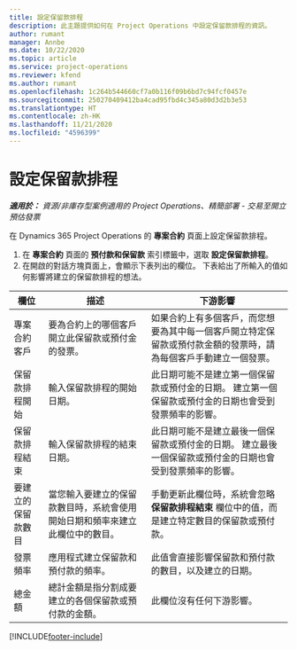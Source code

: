 ```yaml
---
title: 設定保留款排程
description: 此主題提供如何在 Project Operations 中設定保留款排程的資訊。
author: rumant
manager: Annbe
ms.date: 10/22/2020
ms.topic: article
ms.service: project-operations
ms.reviewer: kfend
ms.author: rumant
ms.openlocfilehash: 1c264b544660cf7a0b116f09b6bd7c94fcf0457e
ms.sourcegitcommit: 250270409412ba4cad95fbd4c345a80d3d2b3e53
ms.translationtype: HT
ms.contentlocale: zh-HK
ms.lasthandoff: 11/21/2020
ms.locfileid: "4596399"
---
```

# <a name="set-up-a-retainer-schedule"></a>設定保留款排程

_**適用於：** 資源/非庫存型案例適用的 Project Operations、精簡部署 - 交易至開立預估發票_

在 Dynamics 365 Project Operations 的 **專案合約** 頁面上設定保留款排程。

1. 在 **專案合約** 頁面的 **預付款和保留款** 索引標籤中，選取 **設定保留款排程**。
2. 在開啟的對話方塊頁面上，會顯示下表列出的欄位。 下表給出了所輸入的值如何影響將建立的保留款排程的想法。

| 欄位 | 描述 | 下游影響 |
| --- | --- | --- |
| 專案合約客戶 | 要為合約上的哪個客戶開立此保留款或預付金的發票。 | 如果合約上有多個客戶，而您想要為其中每一個客戶開立特定保留款或預付款金額的發票時，請為每個客戶手動建立一個發票。 |
| 保留款排程開始 | 輸入保留款排程的開始日期。 | 此日期可能不是建立第一個保留款或預付金的日期。 建立第一個保留款或預付金的日期也會受到發票頻率的影響。 |
| 保留款排程結束 | 輸入保留款排程的結束日期。 | 此日期可能不是建立最後一個保留款或預付金的日期。 建立最後一個保留款或預付金的日期也會受到發票頻率的影響。 |
| 要建立的保留款數目 | 當您輸入要建立的保留款數目時，系統會使用開始日期和頻率來建立此欄位中的數目。 | 手動更新此欄位時，系統會忽略 **保留款排程結束** 欄位中的值，而是建立特定數目的保留款或預付款。 |
| 發票頻率 | 應用程式建立保留款和預付款的頻率。 | 此值會直接影響保留款和預付款的數目，以及建立的日期。 |
| 總金額 | 總計金額是指分割成要建立的各個保留款或預付款的金額。 | 此欄位沒有任何下游影響。 |


[!INCLUDE[footer-include](../../includes/footer-banner.md)]